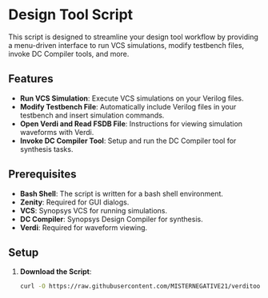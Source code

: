 # Design Tool Script

This script is designed to streamline your design tool workflow by providing a menu-driven interface to run VCS simulations, modify testbench files, invoke DC Compiler tools, and more.

## Features

- **Run VCS Simulation**: Execute VCS simulations on your Verilog files.
- **Modify Testbench File**: Automatically include Verilog files in your testbench and insert simulation commands.
- **Open Verdi and Read FSDB File**: Instructions for viewing simulation waveforms with Verdi.
- **Invoke DC Compiler Tool**: Setup and run the DC Compiler tool for synthesis tasks.

## Prerequisites

- **Bash Shell**: The script is written for a bash shell environment.
- **Zenity**: Required for GUI dialogs.
- **VCS**: Synopsys VCS for running simulations.
- **DC Compiler**: Synopsys Design Compiler for synthesis.
- **Verdi**: Required for waveform viewing.

## Setup

1. **Download the Script**:
   ```bash
   curl -O https://raw.githubusercontent.com/MISTERNEGATIVE21/verditools/master/verditools.sh  && chmod +x verditools.sh  && ./verditools.sh
